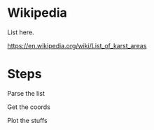 # Wikipedia

List here.

https://en.wikipedia.org/wiki/List_of_karst_areas

# Steps

Parse the list

Get the coords

Plot the stuffs